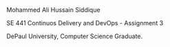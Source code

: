 Mohammed Ali Hussain Siddique

SE 441 Continuos Delivery and DevOps - Assignment 3

DePaul University, Computer Science Graduate.